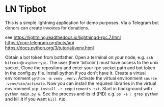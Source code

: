 # LN Tipbot
This is a simple lightning application for demo purposes. Via a Telegram bot donors can create invoices for donations.

see 
https://lightning.readthedocs.io/lightningd-rpc.7.html
https://core.telegram.org/bots/api
https://docs.python.org/3/tutorial/venv.html

Obtain a bot token from botfather.
Open a terminal on your node, e.g. ```ssh bitcoin@raspberrypi```. The user (here 'bitcoin') must have access to the unix socket. 
Clone the repository and enter your rpc socket path and bot token in the config.py file. Install python if you don't have it. Create a virtual environment ```python -m venv .venv```. Activate the virtual environment ```source .venv/bin/activate```. Now you can install the required libraries in the virtual environment ```pip install -r requirements.txt```. Start in background with ```python main.py &```. See the process and its id (PID) e.g. ```ps -a | grep python``` and kill it if you want ```kill PID```.